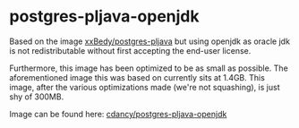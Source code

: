 # postgres-pljava-openjdk
Based on the image [xxBedy/postgres-pljava](https://github.com/xxBedy/postgres-pljava) but using openjdk as oracle jdk is not redistributable without first accepting the end-user license.

Furthermore, this image has been optimized to be as small as possible. The aforementioned image this was based on currently sits at 1.4GB. This image, after the various optimizations made (we're not squashing), is just shy of 300MB.

Image can be found here: [cdancy/postgres-pljava-openjdk](https://hub.docker.com/r/cdancy/postgres-pljava-openjdk/)
